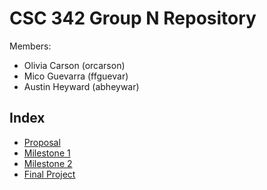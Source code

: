 # CSC 342 Group N Repository

Members: 
- Olivia Carson (orcarson)
- Mico Guevarra (ffguevar)
- Austin Heyward (abheywar)

## Index

* [Proposal](Proposal/README.md)
* [Milestone 1](Milestone1/README.md)
* [Milestone 2](Milestone2/README.md)
* [Final Project](FinalProject/README.md)
